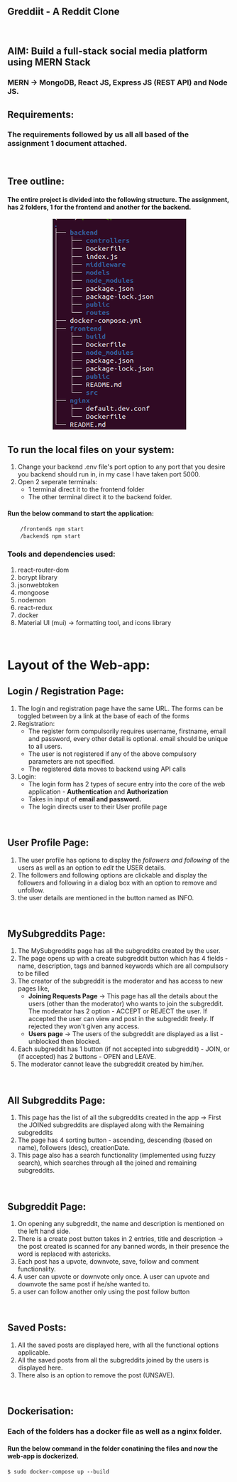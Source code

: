 ## Greddiit - A Reddit Clone
<br/>

## AIM: Build a full-stack social media platform using MERN Stack

### MERN -> MongoDB, React JS, Express JS (REST API) and Node JS.

## Requirements: 

### The requirements followed by us all all based of the assignment 1 document attached.

<br/>

## Tree outline:
#### The entire project is divided into the following structure. The assignment, has 2 folders, 1 for the frontend and another for the backend.


<center><img src=./frontend/images/tree.png /></center>


## To run the local files on your system:
<ol>
<li> Change your backend .env file's port option to any port that you desire you backend should run in, in my case I have taken port 5000.</li>
<li> Open 2 seperate terminals:
<ul>
<li> 1 terminal direct it to the frontend folder </li>
<li> The other terminal direct it to the backend folder. </li>
</ul>
</li>
</ol>

#### Run the below command to start the application:

``` 
    /frontend$ npm start
    /backend$ npm start
```

### Tools and dependencies used:
<ol>
<li>react-router-dom</li>
<li>bcrypt library</li>
<li>jsonwebtoken</li>
<li>mongoose</li>
<li>nodemon</li>
<li>react-redux</li>
<li>docker</li>
<li>Material UI (mui) -> formatting tool, and icons library</li>
</ol>

<br/>

# Layout of the Web-app:

## Login / Registration Page:

<ol>
<li> The login and registration page have the same URL. The forms can be toggled between by a link at the base of each of the forms </li>
<li> Registration:
<ul>
<li> The register form compulsorily requires username, firstname, email and password, every other detail is optional. email should be unique to all users. </li>
<li> The user is not registered if any of the above compulsory parameters are not specified.</li>
<li> The registered data moves to backend using API calls</li>
</ul>
 </li>
<li> Login:
<ul>
<li> The login form has 2 types of secure entry into the core of the web application - <strong>Authentication</strong> and <strong> Authorization </strong></li>
<li>Takes in input of <strong>email and password.</strong></li>
<li> The login directs user to their User profile page</li>
</ul>
</li>
</ol>
<br/>

## User Profile Page:

<ol>
<li> The user profile has options to display the <em>followers and following</em> of the users as well as an option to <em>edit </em>the USER details.</li>
<li> The followers and following options are clickable and display the followers and following in a dialog box with an option to remove and unfollow. </li>
<li> the user details are mentioned in the button named as INFO. </li>
</ol>

<br/>

## MySubgreddits Page:

 <ol>
 <li> The MySubgreddits page has all the subgreddits created by the user.</li>
 <li> The page opens up with a create subgreddit button which has 4 fields - name, description, tags and banned keywords which are all compulsory to be filled</li>
 <li> The creator of the subgreddit is the moderator and has access to new pages like,
 <ul>
 <li> <strong>Joining Requests Page</strong> -> This page has all the details about the users (other than the moderator) who wants to join the subgreddit. The moderator has 2 option - ACCEPT or REJECT the user. If accepted the user can view and post in the subgreddit freely. If rejected they won't given any access.</li>
 <li> <strong>Users page</strong> -> The users of the subgreddit are displayed as a list - unblocked then blocked. </li>
 </ul>
 </li>
 <li> Each subgreddit has 1 button (if not accepted into subgreddit) - JOIN, or (if accepted) has 2 buttons - OPEN and LEAVE. </li>
 <li> The moderator cannot leave the subgreddit created by him/her.</li>
 </ol>


<br/>

 ## All Subgreddits Page:

 <ol>
 <li> This page has the list of all the subgreddits created in the app -> First the JOINed subgreddits are displayed along with the Remaining subgreddits </li>
 <li> The page has 4 sorting button - ascending, descending (based on name), followers (desc), creationDate.</li>
 <li> This page also has a search functionality (implemented using fuzzy search), which searches through all the joined and remaining subgreddits.</li>
 </ol>

<br/>

 ## Subgreddit Page:

 <ol>
 <li>On opening any subgreddit, the name and description is mentioned on the left hand side.</li>
 <li>There is a create post button takes in 2 entries, title and description -> the post created is scanned for any banned words, in their presence the word is replaced with astericks.</li>
 <li> Each post has a upvote, downvote, save, follow and comment functionality.</li>
 <li> A user can upvote or downvote only once. A user can upvote and downvote the same post if he/she wanted to.</li>
 <li> a user can follow another only using the post follow button</li>
 </ol>

<br/>

 ## Saved Posts:
  <ol>
  <li> All the saved posts are displayed here, with all the functional options applicable.</li>
  <li> All the saved posts from all the subgreddits joined by the users is displayed here.</li>
  <li> There also is an option to remove the post (UNSAVE).</li>
  </ol>

<br/>

## Dockerisation: 

###  Each of the folders has a docker file as well as a nginx folder.

#### Run the below command in the folder conatining the files and now the web-app is dockerized.
```
$ sudo docker-compose up --build
```












